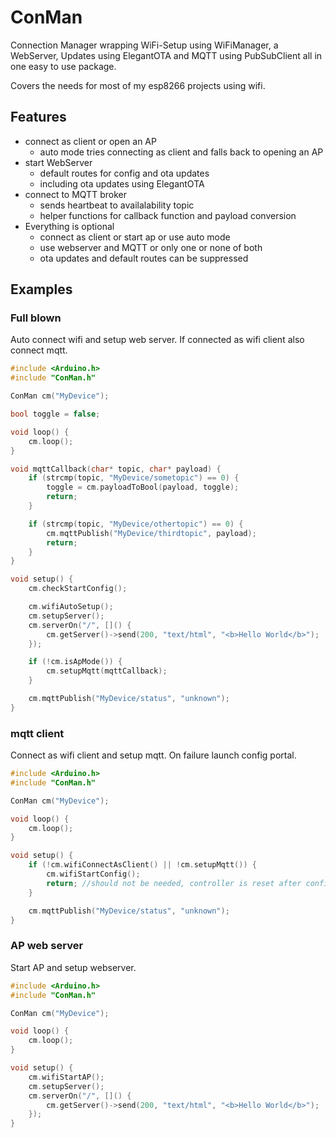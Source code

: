 # ConMan

Connection Manager wrapping WiFi-Setup using WiFiManager, a WebServer, Updates using ElegantOTA and MQTT using PubSubClient all in one easy to use package.

Covers the needs for most of my esp8266 projects using wifi.

## Features

* connect as client or open an AP
    * auto mode tries connecting as client and falls back to opening an AP
* start WebServer
    * default routes for config and ota updates
    * including ota updates using ElegantOTA
* connect to MQTT broker
    * sends heartbeat to availalability topic
    * helper functions for callback function and payload conversion
* Everything is optional
    * connect as client or start ap or use auto mode
    * use webserver and MQTT or only one or none of both
    * ota updates and default routes can be suppressed


## Examples

### Full blown

Auto connect wifi and setup web server. If connected as wifi client also connect mqtt.

```cpp
#include <Arduino.h>
#include "ConMan.h"

ConMan cm("MyDevice");

bool toggle = false;

void loop() {
    cm.loop();
}

void mqttCallback(char* topic, char* payload) {
    if (strcmp(topic, "MyDevice/sometopic") == 0) {
        toggle = cm.payloadToBool(payload, toggle);
        return;
    }

    if (strcmp(topic, "MyDevice/othertopic") == 0) {
        cm.mqttPublish("MyDevice/thirdtopic", payload);
        return;
    }
}

void setup() {
    cm.checkStartConfig();

    cm.wifiAutoSetup();
    cm.setupServer();
    cm.serverOn("/", []() {
        cm.getServer()->send(200, "text/html", "<b>Hello World</b>");
    });

    if (!cm.isApMode()) {
        cm.setupMqtt(mqttCallback);
    }

    cm.mqttPublish("MyDevice/status", "unknown");
}
```

### mqtt client

Connect as wifi client and setup mqtt. On failure launch config portal.

```cpp
#include <Arduino.h>
#include "ConMan.h"

ConMan cm("MyDevice");

void loop() {
    cm.loop();
}

void setup() {
    if (!cm.wifiConnectAsClient() || !cm.setupMqtt()) {
        cm.wifiStartConfig();
        return; //should not be needed, controller is reset after configuring
    }

    cm.mqttPublish("MyDevice/status", "unknown");
}
```

### AP web server

Start AP and setup webserver.

```cpp
#include <Arduino.h>
#include "ConMan.h"

ConMan cm("MyDevice");

void loop() {
    cm.loop();
}

void setup() {
    cm.wifiStartAP();
    cm.setupServer();
    cm.serverOn("/", []() {
        cm.getServer()->send(200, "text/html", "<b>Hello World</b>");
    });
}
```

